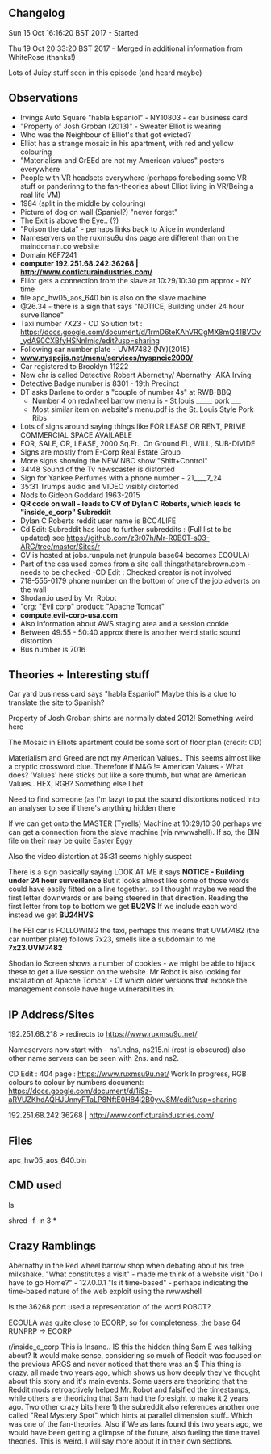 Changelog
--------
Sun 15 Oct 16:16:20 BST 2017 - Started

Thu 19 Oct 20:33:20 BST 2017 - Merged in additional information from WhiteRose (thanks!)



Lots of Juicy stuff seen in this episode (and heard maybe)


Observations
------------
- Irvings Auto Square "habla Espaniol" - NY10803 - car business card
- "Property of Josh Groban (2013)" - Sweater Elliot is wearing
- Who was the Neighbour of Elliot's that got evicted?
- Elliot has a strange mosaic in his apartment, with red and yellow colouring
- "Materialism and GrEEd are not my American values" posters everywhere
- People with VR headsets everywhere (perhaps foreboding some VR stuff or panderinng to the fan-theories about Elliot living in VR/Being a real life VM)
- 1984 (split in the middle by colouring)
- Picture of dog on wall (Spaniel?) "never forget" 
- The Exit is above the Eye.. (?)
- "Poison the data" - perhaps links back to Alice in wonderland
- Nameservers on the ruxmsu9u dns page are different than on the maindomain.co website
- Domain K6F7241
- **computer 192.251.68.242:36268 | http://www.conficturaindustries.com/**
- Eliiot gets a connection from the slave at 10:29/10:30 pm approx - NY time
- file apc_hw05_aos_640.bin is also on the slave machine
- @26.34 - there is a sign that says "NOTICE, Building under 24 hour surveillance"
- Taxi number 7X23  - CD Solution txt : https://docs.google.com/document/d/1rmD6teKAhVRCgMX8mQ41BVOv_ydA90CXBfyHSNnImjc/edit?usp=sharing
- Following car number plate - UVM7482 (NY)(2015)
- **www.nyspcjis.net/menu/services/nyspncic2000/**
- Car registered to Brooklyn 11222
- New chr is called Detective Robert Abernethy/ Abernathy 
  -AKA Irving
- Detective Badge number is 8301  - 19th Precinct
- DT asks Darlene to order a "couple of number 4s" at RWB-BBQ
  - Number 4 on redwheel barrow menu is - St louis _____ pork ___ 
  - Most similar item on website's menu.pdf is the St. Louis Style Pork Ribs
- Lots of signs around saying things like FOR LEASE OR RENT, PRIME COMMERCIAL SPACE AVAILABLE
- FOR, SALE, OR, LEASE, 2000 Sq.Ft., On Ground FL, WILL, SUB-DIVIDE
- Signs are mostly from E-Corp Real Estate Group
- More signs showing the NEW NBC show "Shift+Control"
- 34:48 Sound of the Tv newscaster is distorted
- Sign for Yankee Perfumes with a phone number - 21____7_24
- 35:31 Trumps audio and VIDEO visibly distorted
- Nods to Gideon Goddard 1963-2015
- **QR code on wall - leads to CV of Dylan C Roberts, which leads to "inside_e_corp" Subreddit**
- Dylan C Roberts reddit user name is BCC4LIFE
- Cd Edit: Subreddit has lead to further subreddits : (Full list to be updated) 
  see https://github.com/z3r07h/Mr-R0B0T-s03-ARG/tree/master/Sites/r
- CV is hosted at jobs.runpula.net (runpula base64 becomes ECOULA)
- Part of the css used comes from a site call thingsthatarebrown.com - needs to be checked -CD Edit : Checked creator is not involved
- 718-555-0179 phone number on the bottom of one of the job adverts on the wall
- Shodan.io used by Mr. Robot
- "org: "Evil corp" product: "Apache Tomcat"
- **compute.evil-corp-usa.com**
- Also information about AWS staging area and a session cookie
- Between 49:55 - 50:40 approx there is another weird static sound distortion
- Bus number is 7016


Theories + Interesting stuff
----------------------------

Car yard business card says "habla Espaniol" Maybe this is a clue to translate the site to Spanish? 

Property of Josh Groban shirts are normally dated 2012! Something weird here

The Mosaic in Elliots apartment could be some sort of floor plan (credit: CD) 

Materialism and Greed are not my American Values.. This seems almost like a cryptic crossword clue. 
Therefore if M&G != American Values - What does? 'Values' here sticks out like a sore thumb, but what are American Values.. HEX, RGB? Something else I bet

Need to find someone (as I'm lazy) to put the sound distortions noticed into an analyser to see if there's anything hidden there

If we can get onto the MASTER (Tyrells) Machine at 10:29/10:30 perhaps we can get a connection from the slave machine (via rwwwshell). If so, the BIN file on their may be quite Easter Eggy

Also the video distortion at 35:31 seems highly suspect

There is a sign basically saying LOOK AT ME
it says **NOTICE - Building under 24 hour surveillance**
But it looks almost like some of those words could have easily fitted on a line together.. so I thought maybe we read the first letter downwards or are being steered in that direction.
Reading the first letter from top to bottom we get **BU2VS**
If we include each word instead we get **BU24HVS**

The FBI car is FOLLOWING the taxi, perhaps this means that UVM7482 (the car number plate) follows 7x23, smells like a subdomain to me
**7x23.UVM7482**

Shodan.io Screen shows a number of cookies - we might be able to hijack these to get a live session on the website.
Mr Robot is also looking for installation of Apache Tomcat - Of which older versions that expose the management console have huge vulnerabilities in. 





IP Address/Sites
----------------
192.251.68.218 > redirects to https://www.ruxmsu9u.net/

Nameservers now start with - ns1.ndns, ns215.ni (rest is obscured)
also other name servers can be seen with 2ns. and ns2. 

CD Edit : 404 page : https://www.ruxmsu9u.net/
Work In progress, RGB colours to colour by numbers document: https://docs.google.com/document/d/1iSz-aRVUZKhdAQHJUnnyFTaLP8NftE0H84j2B0yvJ8M/edit?usp=sharing

192.251.68.242:36268 | http://www.conficturaindustries.com/ 



Files
-----
apc_hw05_aos_640.bin



CMD used
--------
ls

shred -f -n 3 *



Crazy Ramblings
---------------

Abernathy in the Red wheel barrow shop when debating about his free milkshake.
"What constitutes a visit" - made me think of a website visit
"Do I have to go Home?" - 127.0.0.1 
"Is it time-based"  - perhaps indicating the time-based nature of the web exploit using the rwwwshell

Is the 36268 port used a representation of the word ROBOT? 

ECOULA was quite close to ECORP, so for completeness, the base 64 RUNPRP -> ECORP

r/inside_e_corp This is Insane.. IS this the hidden thing Sam E was talking about? It would make sense, considering so much of Reddit was focused on the previous ARGS and never noticed that there was an $
This thing is crazy, all made two years ago, which shows us how deeply they've thought about this story and it's main events. Some users are theorizing that the Reddit mods retroactively helped Mr. Robot and falsified the timestamps, while others are theorizing that Sam had the foresight to make it 2 years ago.
Two other crazy bits here 1) the subreddit also references another one called "Real Mystery Spot" which hints at parallel dimension stuff.. Which was one of the fan-theories.
Also if We as fans found this two years ago, we would have been getting a glimpse of the future, also fueling the time travel theories. This is weird. I will say more about it in their own sections.

